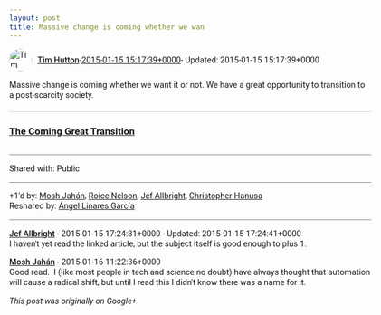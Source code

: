 ```yaml
---
layout: post
title: Massive change is coming whether we wan
---
```


<html><head><meta charset="utf-8"><title>Massive change is coming whether we want it or not. We have a great opportuni...</title><style>body {font: 11pt Roboto, Arial, sans-serif; max-width: 640px; margin: 24px;}.author-photo {border-radius: 50%; margin-right: 10px; width: 40px;}.author {font-weight: 500;}.main-content {margin: 15px 0 15px;}.post-title {font-weight: bold;}.location {display: block; margin-top: 15px;}.location img {float: left; margin-right: 5px; width: 20px;}.media-link {display: inline-block; max-width: 100%; vertical-align: top;}.media-link p {margin-top: 5px; max-height: 4em; overflow: scroll;}.media {max-height: 100vh; max-width: 100%;}.video-placeholder {background: black; display: flex; height: 300px; max-width: 100%; width: 640px;}.play-icon {border-bottom: 30px solid transparent; border-left: 50px solid white; border-top: 30px solid transparent; color: white; margin: auto;}.album {max-height: 800px; overflow: scroll; width: calc(100vw - 48px);}.album .media-link {margin-right: 5px; max-width: 250px;}.album .media {max-height: 250px;}.link-embed {border-top: 1px solid lightgrey; display: block; margin-top: 20px;}.link-embed img {max-width: 100%;}.inline-link-embed {display: block;}.inline-link-embed img {vertical-align: middle;}.link-title {display: inline-block; font-size: medium; font-weight: 300; padding-left: 1em;}.reshare-attribution {display: block; font-weight: bold; margin-bottom: 10px;}.poll-image {margin-bottom: 5px; max-height: 300px; max-width: 500px;}.poll-choice {align-items: center; display: flex; margin-bottom: 5px; max-width: 500px;}.poll-choice-percentage {background-color: lightblue; height: 100%; left: 0; position: absolute; z-index: -1;}.poll-choice-selected {margin-right: 5px;}.poll-choice-results {border: 1px solid lightgray; border-radius: 5px; display: flex; line-height: 40px; overflow: hidden; padding: 0 8px; position: relative;}.poll-choice-results, .poll-choice-description {flex-grow: 1; margin-right: 10px;}.poll-choice-image {width: 100%;}.poll-choice-image, .poll-choice-image img {max-height: 40px; max-width: 100px;}.poll-choice-votes {max-height: 100px; overflow: auto;}.plus-entity-embed {color: black; display: block; text-decoration: none;}.plus-entity-embed-cover-photo {max-height: 300px; max-width: 100%;}.plus-entity-embed-info {padding: 0 1em 1em;}.plus-entity-embed-info h2 {font-weight: 500; margin: 10px 0;}.plus-entity-embed-info p {font-size: small; margin: 0;}.collection-owner-avatar {border-radius: 50%; border: 2px solid white; height: 40px; margin-top: -22px;}.visibility {padding: 1em 0; border-top: 1px solid grey;}.post-activity {padding: 1em 0; border-top: 1px solid grey;}.comments {border-top: 1px solid gray; padding-top: 1em;}.comment + .comment {margin-top: 1em;}.comment .media-link, .comment .inline-link-embed {margin-top: 5px;}</style></head><body><div style="margin-bottom:1em;"><div style="display:flex; align-items:center"><img class="author-photo" src="https://lh4.googleusercontent.com/-epo4ZZKNqEw/AAAAAAAAAAI/AAAAAAAAVSU/qu3LpcHEnoQ/s64-c/photo.jpg" alt="Tim Hutton"><a href="https://plus.google.com/+TimHutton" target="_blank" class="author">Tim Hutton</a> - <a target="_blank" href="https://plus.google.com/+TimHutton/posts/dSa7CCLZKTB">2015-01-15 15:17:39+0000</a><span> - Updated: 2015-01-15 15:17:39+0000</span></div><div class="main-content">Massive change is coming whether we want it or not. We have a great opportunity to transition to a post-scarcity society.</div><a href="https://medium.com/emergent-culture/the-coming-great-transition-e50d62da77d4" target="_blank" class="link-embed"><h3>The Coming Great Transition</h3><img src="https://d262ilb51hltx0.cloudfront.net/max/600/1*fsUdQLnLtEUJJ-pX0blGEA.png" alt=""></a></div><div class="visibility">Shared with: Public</div><div class="post-activity"><div class="plus-oners">+1'd by: <a href="https://plus.google.com/+MoshJahan">Mosh Jahán</a>, <a href="https://plus.google.com/+RoiceNelson">Roice Nelson</a>, <a href="https://plus.google.com/+JefAllbright">Jef Allbright</a>, <a href="https://plus.google.com/+ChristopherHanusa">Christopher Hanusa</a></div><div class="resharers">Reshared by: <a href="https://plus.google.com/+ÁngelLinaresGarcía">Ángel Linares García</a></div></div><div class="comments"><div class="comment"><a target="_blank" href="https://plus.google.com/+JefAllbright" class="author">Jef Allbright</a><span class="time"> - 2015-01-15 17:24:31+0000</span><span> - Updated: 2015-01-15 17:24:41+0000</span><div class="comment-content">I haven&#39;t yet read the linked article, but the subject itself is good enough to plus 1.</div></div><div class="comment"><a target="_blank" href="https://plus.google.com/+MoshJahan" class="author">Mosh Jahán</a><span class="time"> - 2015-01-16 11:22:36+0000</span><div class="comment-content">Good read.  I (like most people in tech and science no doubt) have always thought that automation will cause a radical shift, but until I read this I didn&#39;t know there was a name for it.</div></div></div></body></html>

<i>This post was originally on Google+</i>